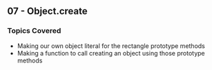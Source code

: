 ## 07 - Object.create

### Topics Covered

- Making our own object literal for the rectangle prototype methods
- Making a function to call creating an object using those prototype methods
